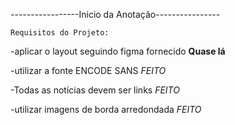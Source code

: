 -----------------Inicio da Anotação----------------


    Requisitos do Projeto:

-aplicar o layout seguindo figma fornecido **Quase lá**

-utilizar a  fonte ENCODE SANS  *FEITO*

-Todas as notícias devem ser links *FEITO*

-utilizar imagens de borda arredondada *FEITO*